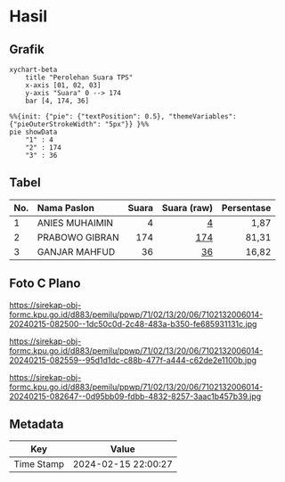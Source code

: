 # Hasil

## Grafik

```mermaid
xychart-beta
    title "Perolehan Suara TPS"
    x-axis [01, 02, 03]
    y-axis "Suara" 0 --> 174
    bar [4, 174, 36]
```

```mermaid
%%{init: {"pie": {"textPosition": 0.5}, "themeVariables": {"pieOuterStrokeWidth": "5px"}} }%%
pie showData
    "1" : 4
    "2" : 174
    "3" : 36
```

## Tabel

| No. | Nama Paslon    | Suara | Suara (raw) | Persentase |
|:--- |:-------------- | -----:| -----------:| ----------:|
| 1   | ANIES MUHAIMIN | 4     | [4][p-1]    | 1,87       |
| 2   | PRABOWO GIBRAN | 174   | [174][p-2]  | 81,31      |
| 3   | GANJAR MAHFUD  | 36    | [36][p-3]   | 16,82      |


[p-1]: https://github.com/gigit-pemilu/pemilu-2024-71-sulawesi-utara/blob/main/pilpres/hitung-suara/sub/71-sulawesi-utara/sub/02-minahasa/sub/13-pineleng/sub/2006-warembungan/sub/014-tps/sub/paslon-1.txt
[p-2]: https://github.com/gigit-pemilu/pemilu-2024-71-sulawesi-utara/blob/main/pilpres/hitung-suara/sub/71-sulawesi-utara/sub/02-minahasa/sub/13-pineleng/sub/2006-warembungan/sub/014-tps/sub/paslon-2.txt
[p-3]: https://github.com/gigit-pemilu/pemilu-2024-71-sulawesi-utara/blob/main/pilpres/hitung-suara/sub/71-sulawesi-utara/sub/02-minahasa/sub/13-pineleng/sub/2006-warembungan/sub/014-tps/sub/paslon-3.txt

## Foto C Plano

https://sirekap-obj-formc.kpu.go.id/d883/pemilu/ppwp/71/02/13/20/06/7102132006014-20240215-082500--1dc50c0d-2c48-483a-b350-fe685931131c.jpg

https://sirekap-obj-formc.kpu.go.id/d883/pemilu/ppwp/71/02/13/20/06/7102132006014-20240215-082559--95d1d1dc-c88b-477f-a444-c62de2e1100b.jpg

https://sirekap-obj-formc.kpu.go.id/d883/pemilu/ppwp/71/02/13/20/06/7102132006014-20240215-082647--0d95bb09-fdbb-4832-8257-3aac1b457b39.jpg


## Metadata

| Key        | Value               |
| ---------- | ------------------- |
| Time Stamp | 2024-02-15 22:00:27 |



